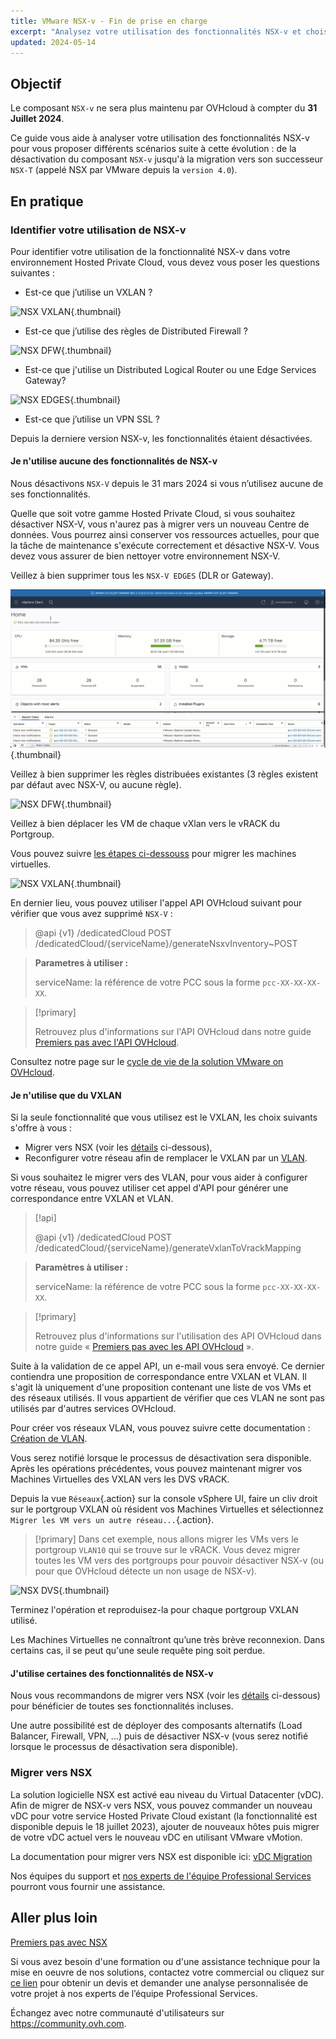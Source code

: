 ```yaml
---
title: VMware NSX-v - Fin de prise en charge
excerpt: "Analysez votre utilisation des fonctionnalités NSX-v et choisissez entre les différents scénarios possibles d’évolution, allant de la désactivation du composant NSX-v jusqu'à la migration vers NSX"
updated: 2024-05-14
---
```


## Objectif

Le composant `NSX-v` ne sera plus maintenu par OVHcloud à compter du **31 Juillet 2024**. 

Ce guide vous aide à analyser votre utilisation des fonctionnalités NSX-v pour vous proposer différents scénarios suite à cette évolution : de la désactivation du composant `NSX-v` jusqu'à la migration vers son successeur `NSX-T` (appelé NSX par VMware depuis la `version 4.0`).

## En pratique

### Identifier votre utilisation de NSX-v

Pour identifier votre utilisation de la fonctionnalité NSX-v dans votre environnement Hosted Private Cloud, vous devez vous poser les questions suivantes :

- Est-ce que j’utilise un VXLAN ?

![NSX VXLAN](images/vxlan.gif){.thumbnail}

- Est-ce que j’utilise des règles de Distributed Firewall ?

![NSX DFW](images/DFW.gif){.thumbnail}

- Est-ce que j'utilise un Distributed Logical Router  ou une Edge Services Gateway?

![NSX EDGES](images/dlr-edge.gif){.thumbnail}

- Est-ce que j’utilise un VPN SSL ?

Depuis la derniere version NSX-v, les fonctionnalités étaient désactivées.

#### Je n'utilise aucune des fonctionnalités de NSX-v

Nous désactivons `NSX-V` depuis le 31 mars 2024 si vous n’utilisez aucune de ses fonctionnalités.

Quelle que soit votre gamme Hosted Private Cloud, si vous souhaitez désactiver NSX-V, vous n'aurez pas à migrer vers un nouveau Centre de données. Vous pourrez ainsi conserver vos ressources actuelles, pour que la tâche de maintenance s'exécute correctement et désactive NSX-V. Vous devez vous assurer de bien nettoyer votre environnement NSX-V.

Veillez à bien supprimer tous les `NSX-V EDGES` (DLR or Gateway).

![NSX Edges](images/remove-Edges.gif){.thumbnail}

Veillez à bien supprimer les règles distribuées existantes (3 règles existent par défaut avec NSX-V, ou aucune règle).

![NSX DFW](images/DFW.gif){.thumbnail}

Veillez à bien déplacer les VM de chaque vXlan vers le vRACK du Portgroup.

Vous pouvez suivre [les étapes ci-dessouss](#vm-migration) pour migrer les machines virtuelles.

![NSX VXLAN](images/vxlan.gif){.thumbnail}

En dernier lieu, vous pouvez utiliser l'appel API OVHcloud suivant pour vérifier que vous avez supprimé `NSX-V` :

>
> @api {v1} /dedicatedCloud POST /dedicatedCloud/{serviceName}/generateNsxvInventory~POST
>

> **Parametres à utiliser :**
>
> serviceName: la référence de votre PCC sous la forme `pcc-XX-XX-XX-XX`.

> [!primary]
>
> Retrouvez plus d'informations sur l'API OVHcloud dans notre guide [Premiers pas avec l'API OVHcloud](/pages/manage_and_operate/api/first-steps).

Consultez notre page sur le [cycle de vie de la solution VMware on OVHcloud](/pages/hosted_private_cloud/hosted_private_cloud_powered_by_vmware/lifecycle_policy).

#### Je n'utilise que du VXLAN

Si la seule fonctionnalité que vous utilisez est le VXLAN, les choix suivants s'offre à vous :

- Migrer vers NSX (voir les [détails](#migration) ci-dessous),
- Reconfigurer votre réseau afin de remplacer le VXLAN par un [VLAN](/pages/hosted_private_cloud/hosted_private_cloud_powered_by_vmware/creation_vlan).

Si vous souhaitez le migrer vers des VLAN, pour vous aider à configurer votre réseau, vous pouvez utiliser cet appel d'API pour générer une correspondance entre VXLAN et VLAN.

> [!api]
>
> @api {v1} /dedicatedCloud POST /dedicatedCloud/{serviceName}/generateVxlanToVrackMapping
>

> **Paramètres à utiliser :**
>
> serviceName: la référence de votre PCC sous la forme `pcc-XX-XX-XX-XX`.

> [!primary]
>
> Retrouvez plus d'informations sur l'utilisation des API OVHcloud dans notre guide « [Premiers pas avec les API OVHcloud](/pages/manage_and_operate/api/first-steps) ».

Suite à la validation de ce appel API, un e-mail vous sera envoyé. Ce dernier contiendra une proposition de correspondance entre VXLAN et VLAN. 
Il s'agit là uniquement d'une proposition contenant une liste de vos VMs et des réseaux utilisés. Il vous appartient de vérifier que ces VLAN ne sont pas utilisés par d'autres services OVHcloud.

Pour créer vos réseaux VLAN, vous pouvez suivre cette documentation : [Création de VLAN](/pages/hosted_private_cloud/hosted_private_cloud_powered_by_vmware/creation_vlan).

Vous serez notifié lorsque le processus de désactivation sera disponible. Après les opérations précédentes, vous pouvez maintenant migrer vos Machines Virtuelles des VXLAN vers les DVS vRACK.

Depuis la vue `Réseaux`{.action} sur la console vSphere UI, faire un cliv droit sur le portgroup VXLAN où résident vos Machines Virtuelles et sélectionnez `Migrer les VM vers un autre réseau...`{.action}.

<a name="vm-migration"></a>

> [!primary]
> Dans cet exemple, nous allons migrer les VMs vers le portgroup `VLAN10` qui se trouve sur le vRACK. Vous devez migrer toutes les VM vers des portgroups pour pouvoir désactiver NSX-v (ou pour que OVHcloud détecte un non usage de NSX-v).

![NSX DVS](images/migration.gif){.thumbnail}

Terminez l'opération et reproduisez-la pour chaque portgroup VXLAN utilisé.

Les Machines Virtuelles ne connaîtront qu’une très brève reconnexion. Dans certains cas, il se peut qu'une seule requête ping soit perdue.

#### J'utilise certaines des fonctionnalités de NSX-v

Nous vous recommandons de migrer vers NSX (voir les [détails](#migration) ci-dessous) pour bénéficier de toutes ses fonctionnalités incluses.

Une autre possibilité est de déployer des composants alternatifs (Load Balancer, Firewall, VPN, ...) puis de désactiver NSX-v (vous serez notifié lorsque le processus de désactivation sera disponible).

### Migrer vers NSX <a name="migration"></a>

La solution logicielle NSX est activé eau niveau du Virtual Datacenter (vDC). Afin de migrer de NSX-v vers NSX, vous pouvez commander un nouveau vDC pour votre service Hosted Private Cloud existant (la fonctionnalité est disponible depuis le 18 juillet 2023), ajouter de nouveaux hôtes puis migrer de votre vDC actuel vers le nouveau vDC en utilisant VMware vMotion.

La documentation pour migrer vers NSX est disponible ici: [vDC Migration](/pages/hosted_private_cloud/hosted_private_cloud_powered_by_vmware/service-migration-vdc)

Nos équipes du support et [nos experts de l'équipe Professional Services](https://www.ovhcloud.com/fr/professional-services/) pourront vous fournir une assistance.

## Aller plus loin <a name="gofurther"></a>

[Premiers pas avec NSX](/pages/hosted_private_cloud/hosted_private_cloud_powered_by_vmware/nsx-01-first-steps)

Si vous avez besoin d'une formation ou d'une assistance technique pour la mise en oeuvre de nos solutions, contactez votre commercial ou cliquez sur [ce lien](https://www.ovhcloud.com/fr/professional-services/) pour obtenir un devis et demander une analyse personnalisée de votre projet à nos experts de l’équipe Professional Services.

Échangez avec notre communauté d'utilisateurs sur <https://community.ovh.com>.
